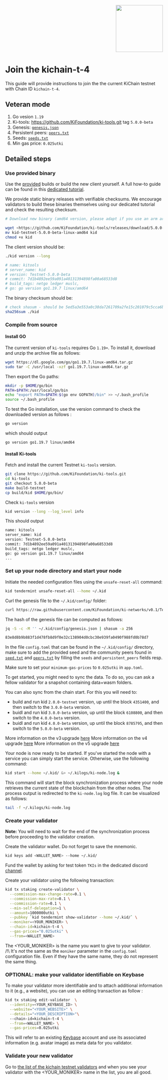<p align="right">
    <img width=150px src="https://wallet-testnet.blockchain.ki/static/img/icons/ki-chain.png" />
</p>

# Join the kichain-t-4

This guide will provide instructions to join the the current KiChain testnet with Chain ID `kichain-t-4`.

## Veteran mode

1. Go vesion `1.19`
1. Ki-tools: <https://github.com/KiFoundation/ki-tools.git> tag `5.0.0-beta`
1. Genesis: [`genesis.json`](https://raw.githubusercontent.com/KiFoundation/ki-networks/v0.1/Testnet/kichain-t-4/genesis.json)
1. Persistent peers: [`peers.txt`](https://github.com/KiFoundation/ki-networks/blob/v0.1/Testnet/kichain-t-4/peers.txt)
1. Seeds: [`seeds.txt`](https://github.com/KiFoundation/ki-networks/blob/v0.1/Testnet/kichain-t-4/seeds.txt)
1. Min gas price: `0.025utki`

## Detailed steps

### Use provided binary

Use the [provided](https://github.com/KiFoundation/ki-tools/releases/tag/4.0.0-beta) builds or build the new client yourself. A full how-to guide can be found in this [dedicated tutorial](https://github.com/KiFoundation/ki-tools#readme).

We provide static binary releases with verifiable checksums. We encourage validators to build these binaries themselves using our dedicated tutorial and check the resulting checksum.

```bash
# Download new binary (amd64 version, please adapt if you use an arm arch)

wget <https://github.com/KiFoundation/ki-tools/releases/download/5.0.0-beta/kid-testnet-5.0.0-beta-linux-amd64>
mv kid-testnet-5.0.0-beta-linux-amd64 kid
chmod +x kid
```

The client version should be:

```bash
./kid version --long

# name: kitools
# server_name: kid
# version: Testnet-5.0.0-beta
# commit: 7d1b4892ee59a091a40131394898fa00a68533d8
# build_tags: netgo ledger muslc,
# go: go version go1.19.7 linux/amd64
```

The binary checksum should be:

```bash
# check shasum - should be 5ed5a3e553a0c38da7261709a2fe15c201079c5cca6bb75915f367d93806aa42
sha256sum ./kid
```

### Compile from source

#### Install GO

The current version of `ki-tools` requires Go `1.19+`. To install it, download and unzip the archive file as follows:

```bash
wget https://dl.google.com/go/go1.19.7.linux-amd64.tar.gz
sudo tar -C /usr/local -xzf go1.19.7.linux-amd64.tar.gz
```

Then export the Go paths:

```bash
mkdir -p $HOME/go/bin
PATH=$PATH:/usr/local/go/bin
echo "export PATH=$PATH:$(go env GOPATH)/bin" >> ~/.bash_profile
source ~/.bash_profile
```

To test the Go installation, use the version command to check the downloaded version as follows :

```bash
go version
```

which should output

```bash
go version go1.19.7 linux/amd64
```

#### Install Ki-tools

Fetch and install the current Testnet `ki-tools` version.

```bash
git clone https://github.com/KiFoundation/ki-tools.git
cd ki-tools
git checkout 5.0.0-beta
make build-testnet
cp build/kid $HOME/go/bin/
```

Check `ki-tools` version

```bash
kid version --long --log_level info
```

This should output

```bash
name: kitools
server_name: kid
version: Testnet-5.0.0-beta
commit: 7d1b4892ee59a091a40131394898fa00a68533d8
build_tags: netgo ledger muslc,
go: go version go1.19.7 linux/amd64
...

```

### Set up your node directory and start your node

Initiate the needed configuration files using the `unsafe-reset-all` command:

```bash
kid tendermint unsafe-reset-all --home ~/.kid
```

Curl the genesis file to the `~/.kid/config/` folder:

```bash
curl https://raw.githubusercontent.com/KiFoundation/ki-networks/v0.1/Testnet/kichain-t-4/genesis.json > ~/.kid/config/genesis.json
```

The hash of the genesis file can be computed as follows:

```bash
jq -S -c -M '' ~/.kid/config/genesis.json | shasum -a 256

83e8d8b9b883f1d478fb8d9f0e32c138904d0cbc30e939fa0490f988fd0b78d7
```

In the file `config.toml` that can be found in the `~/.kid/config/` directory, make sure to add the provided seed and the community peers found in [`seed.txt`](https://github.com/KiFoundation/ki-networks/blob/v0.1/Testnet/kichain-t-4//seeds.txt) and [`peers.txt`](https://github.com/KiFoundation/ki-networks/blob/v0.1/Testnet/kichain-t-4//peers.txt) by filling the `seeds` and `persistent_peers` fields resp.

Make sure to set your `minimum-gas-prices` to `0.025utki` in `app.toml`.

To get started, you might need to sync the data. To do so, you can ask a fellow validator for a snapshot containing data+wasm folders.

You can also sync from the chain start. For this you will need to:

- build and run kid `2.0.0-testnet` version, up until the block `4351400`, and then switch to the `3.0.0-beta` version.
- buidl and run kid `3.0.0-beta` version, up until the block `6108800`, and then switch to the `4.0.0-beta` version.
- buidl and run kid `4.0.0-beta` version, up until the block `8785795`, and then switch to the `5.0.0-beta` version.

More information on the v3 upgrade [here](https://github.com/KiFoundation/ki-networks/blob/v0.1/Testnet/kichain-t-4/UPGRADE_V3.md)
More information on the v4 upgrade [here](https://github.com/KiFoundation/ki-networks/blob/v0.1/Testnet/kichain-t-4/UPGRADE_V4.md)
More information on the v5 upgrade [here](https://github.com/KiFoundation/ki-networks/blob/v0.1/Testnet/kichain-t-4/UPGRADE_V5.md)

Your node is now ready to be started. If you've started the node with a service you can simply start the service. Otherwise, use the following command:

```bash
kid start --home ~/.kid/ &> ~/.kilogs/ki-node.log &
```

This command will start the block synchronization process where your node retrieves the current state of the blockchain from the other nodes. The process output is redirected to the `ki-node.log` log file. It can be visualized as follows:

```bash
tail -f ~/.kilogs/ki-node.log
```

### Create your validator

**Note:** You will need to wait for the end of the synchronization process before proceeding to the validator creation.

Create the validator wallet. Do not forget to save the mnemonic.

```bash
kid keys add <WALLET_NAME> --home ~/.kid/
```

Fund the wallet by asking for test token `TKIs` in the dedicated discord [channel](https://discord.gg/Baqd4ZZrhG).

Create your validator using the following transaction:

```bash
kid tx staking create-validator \
  --commission-max-change-rate=0.1 \
  --commission-max-rate=0.1 \
  --commission-rate=0.1 \
  --min-self-delegation=1 \
  --amount=1000000utki \
  --pubkey `kid tendermint show-validator --home ~/.kid/` \
  --moniker=<YOUR_MONIKER> \
  --chain-id=kichain-t-4 \
  --gas-prices="0.025utki" \
  --from=<WALLET_NAME>
```

The <YOUR_MONIKER> is the name you want to give to your validator.  
/!\ It's _not_ the same as the `moniker` parameter in the `config.toml` configuration file. Even if they have the same name, they do not represent the same thing.

### OPTIONAL: make your validator identifiable on Keybase

To make your validator more identifiable and to attach additional information to it (e.g., a website), you can use an editing transaction as follow :

```bash
kid tx staking edit-validator  \
  --identity=<YOUR_KEYBASE_ID> \
  --website="<YOUR_WEBSITE>" \
  --details="<YOUR_DESCRIPTION>"\  
  --chain-id=kichain-t-4 \
  --from=<WALLET_NAME> \
  --gas-prices=0.025utki
```

This will refer to an existing [Keybase](https://keybase.io) account and use its associated information (e.g. avatar image) as meta data for you validator.

### Validate your new validator

Go to [the list of the kichain testnet validators](https://kichain-t-4.blockchain.ki/validators) and when you see your validator with the <YOUR_MONIKER> name in the list, you are all good.
